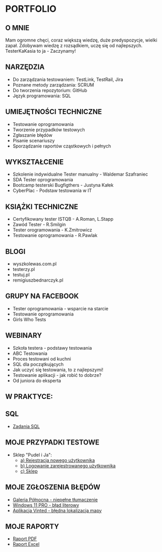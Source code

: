 # PORTFOLIO
## O MNIE
Mam ogromne chęci, coraz większą wiedzę, duże predyspozycje, wielki zapał. Zdobywam wiedzę z rozsądkiem, uczę się od najlepszych. 
TesterKaKasia to ja - Zaczynamy!
## NARZĘDZIA
* Do zarządzania testowaniem: TestLink, TestRail, Jira
* Poznane metody zarządzania: SCRUM
* Do tworzenia repozytorium: GitHub
* Język programowania: SQL
## UMIEJĘTNOŚCI TECHNICZNE
* Testowanie oprogramowania
* Tworzenie przypadków testowych
* Zgłaszanie błędów
* Pisanie scenariuszy
* Sporządzanie raportów cząstkowych i pełnych
## WYKSZTAŁCENIE
* Szkolenie indywidualne Tester manualny - Waldemar Szafraniec
* SDA Tester oprogramowania
* Bootcamp testerski Bugfigthers - Justyna Kałek
* CyberPlac - Podstaw testowania w IT
## KSIĄŻKI TECHNICZNE
* Certyfikowany tester ISTQB - A.Roman, L.Stapp
* Zawód Tester - R.Smilgin
* Tester orogramowania - K.Zmitrowicz
* Testowanie oprogramowania - R.Pawlak
## BLOGI
* wyszkolewas.com.pl
* testerzy.pl
* testuj.pl
* remigiuszbednarczyk.pl
## GRUPY NA FACEBOOK
* Tester oprogramowania - wsparcie na starcie
* Testowanie oprogramowania
* Girls Who Tests
## WEBINARY
* Szkoła testera - podstawy testowania
* ABC Testowania
* Proces testowani od kuchni
* SQL dla początkujących
* Jak uczyć się testowania, to z najlepszymi!
* Testowanie aplikacji - jak robić to dobrze?
* Od juniora do eksperta
## W PRAKTYCE:
## SQL 
* [Zadania SQL](https://drive.google.com/file/d/1nQaVQ7Nwzo6-9x4WmboCLUIrV7_wvOqh/view?usp=sharing)
## MOJE PRZYPADKI TESTOWE
* Sklep "Pudel i Ja":
  * [a) Rejestracja nowego użytkownika](https://drive.google.com/file/d/1xXvP1WjiXsM9JKP12CGocQ_jEThdzhTI/view?usp=sharing)
  * [b) Logowanie zarejestrowanego użytkownika](https://drive.google.com/file/d/1QSaT9BJZjwGG8qLuGyI8cNgAGHqi1ckT/view?usp=sharing)
  * [c) Sklep](https://drive.google.com/file/d/13ZNjdofQbKVd0s5LpkCAKF5kcSzDCJc5/view?usp=sharing)
## MOJE ZGŁOSZENIA BŁĘDÓW 
* [Galeria Północna - niepełne tłumaczenie](https://drive.google.com/file/d/1u3IUFwGWVHbAXNIjaLb69ZT28O2-Cjn7/view?usp=sharing)
* [Windows 11 PRO - błąd literowy](https://drive.google.com/file/d/1wsPIOFo2weKghdIGxWxv-MJNY3VAYACs/view?usp=sharing)
* [Aplikacja Vinted - błędna lokalizacja mapy](https://drive.google.com/file/d/1_9vWTo1SuYrsa6wW1GU_4rL3H2Akdwqj/view?usp=sharing)
## MOJE RAPORTY
* [Raport PDF](https://drive.google.com/file/d/1MHkoFkeqJCa_yAO4BAVgjPHUoS-TXhV9/view?usp=sharing)
* [Raport Excel](https://docs.google.com/spreadsheets/d/1q-p10_PosoLe0z-j7sFQKC9YYeKLUFFA/edit?usp=sharing&ouid=116302763390254948940&rtpof=true&sd=true)
